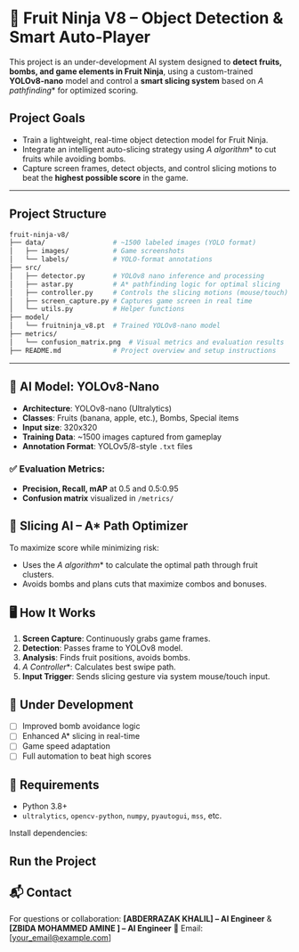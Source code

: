 # 🍉 Fruit Ninja V8 – Object Detection & Smart Auto-Player

This project is an under-development AI system designed to **detect fruits, bombs, and game elements in Fruit Ninja**, using a custom-trained **YOLOv8-nano** model and control a **smart slicing system** based on **A* pathfinding*\* for optimized scoring.

##  Project Goals

* Train a lightweight, real-time object detection model for Fruit Ninja.
* Integrate an intelligent auto-slicing strategy using **A* algorithm*\* to cut fruits while avoiding bombs.
* Capture screen frames, detect objects, and control slicing motions to beat the **highest possible score** in the game.

---

##  Project Structure

```bash
fruit-ninja-v8/
├── data/                 # ~1500 labeled images (YOLO format)
│   ├── images/           # Game screenshots
│   └── labels/           # YOLO-format annotations
├── src/                  
│   ├── detector.py       # YOLOv8 nano inference and processing
│   ├── astar.py          # A* pathfinding logic for optimal slicing
│   ├── controller.py     # Controls the slicing motions (mouse/touch)
│   ├── screen_capture.py # Captures game screen in real time
│   └── utils.py          # Helper functions
├── model/
│   └── fruitninja_v8.pt  # Trained YOLOv8-nano model
├── metrics/
│   └── confusion_matrix.png  # Visual metrics and evaluation results
├── README.md             # Project overview and setup instructions
```

---

## 🧠 AI Model: YOLOv8-Nano

* **Architecture**: YOLOv8-nano (Ultralytics)
* **Classes**: Fruits (banana, apple, etc.), Bombs, Special items
* **Input size**: 320x320
* **Training Data**: \~1500 images captured from gameplay
* **Annotation Format**: YOLOv5/8-style `.txt` files

### ✅ Evaluation Metrics:

* **Precision, Recall, mAP** at 0.5 and 0.5:0.95
* **Confusion matrix** visualized in `/metrics/`


## 🤖 Slicing AI – A\* Path Optimizer

To maximize score while minimizing risk:

* Uses the **A* algorithm*\* to calculate the optimal path through fruit clusters.
* Avoids bombs and plans cuts that maximize combos and bonuses.


## 🖥️ How It Works

1. **Screen Capture**: Continuously grabs game frames.
2. **Detection**: Passes frame to YOLOv8 model.
3. **Analysis**: Finds fruit positions, avoids bombs.
4. **A* Controller*\*: Calculates best swipe path.
5. **Input Trigger**: Sends slicing gesture via system mouse/touch input.


## 🚧 Under Development

* [ ] Improved bomb avoidance logic
* [ ] Enhanced A\* slicing in real-time
* [ ] Game speed adaptation
* [ ] Full automation to beat high scores

## 📌 Requirements

* Python 3.8+
* `ultralytics`, `opencv-python`, `numpy`, `pyautogui`, `mss`, etc.

Install dependencies:


##  Run the Project



## 📬 Contact

For questions or collaboration: **\[ABDERRAZAK KHALIL] – AI Engineer** & **\[ZBIDA MOHAMMED AMINE ] – AI Engineer** 
📧 Email: \[[your\_email@example.com](mailto:khalilabderrazak1@gmail.com)]


